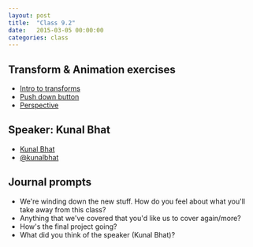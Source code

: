 ```yaml
---
layout: post
title:  "Class 9.2"
date:   2015-03-05 00:00:00
categories: class
---
```


## Transform & Animation exercises

* [Intro to transforms](http://jsbin.com/pepehi/1/edit?html,css,output)
* [Push down button](http://jsbin.com/puxiyo/1/edit?html,css,output)
* [Perspective](http://jsbin.com/fezama/1/edit?html,css,output)

## Speaker: Kunal Bhat

* [Kunal Bhat](http://kunalbhat.com/)
* [@kunalbhat](https://twitter.com/kunalbhat)

## Journal prompts

* We're winding down the new stuff. How do you feel about what you'll take away from this class?
* Anything that we've covered that you'd like us to cover again/more?
* How's the final project going?
* What did you think of the speaker (Kunal Bhat)?
